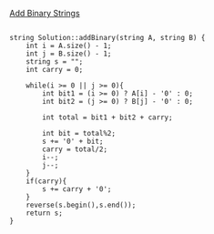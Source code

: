 [Add Binary Strings](https://www.scaler.com/academy/mentee-dashboard/class/34480/assignment/problems/189?navref=cl_tt_lst_nm)


```

string Solution::addBinary(string A, string B) {
    int i = A.size() - 1;
    int j = B.size() - 1;
    string s = "";
    int carry = 0;

    while(i >= 0 || j >= 0){
        int bit1 = (i >= 0) ? A[i] - '0' : 0;
        int bit2 = (j >= 0) ? B[j] - '0' : 0;

        int total = bit1 + bit2 + carry;

        int bit = total%2;
        s += '0' + bit;
        carry = total/2;
        i--;
        j--;
    }
    if(carry){
        s += carry + '0';
    }
    reverse(s.begin(),s.end());
    return s;
}



```
